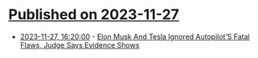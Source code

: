 # [Published on 2023-11-27](index.md)

* [2023-11-27, 16:20:00](https://soylentnews.org/article.pl?sid=23/11/26/0325244&from=rss) - [Elon Musk And Tesla Ignored Autopilot’S Fatal Flaws, Judge Says Evidence Shows](https://soylentnews.org/article.pl?sid=23/11/26/0325244&from=rss)
